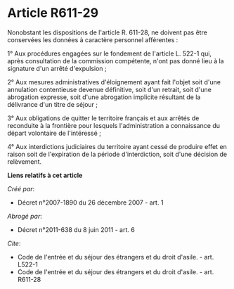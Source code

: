 # Article R611-29

Nonobstant les dispositions de l'article R. 611-28, ne doivent pas être conservées les données à caractère personnel
afférentes : 

1° Aux procédures engagées sur le fondement de l'article L. 522-1 qui, après consultation de la commission compétente, n'ont
pas donné lieu à la signature d'un arrêté d'expulsion ; 

2° Aux mesures administratives d'éloignement ayant fait l'objet soit d'une annulation contentieuse devenue définitive, soit
d'un retrait, soit d'une abrogation expresse, soit d'une abrogation implicite résultant de la délivrance d'un titre de
séjour ; 

3° Aux obligations de quitter le territoire français et aux arrêtés de reconduite à la frontière pour lesquels
l'administration a connaissance du départ volontaire de l'intéressé ; 

4° Aux interdictions judiciaires du territoire ayant cessé de produire effet en raison soit de l'expiration de la période
d'interdiction, soit d'une décision de relèvement.

**Liens relatifs à cet article**

_Créé par_:

  - Décret n°2007-1890 du 26 décembre 2007 - art. 1

_Abrogé par_:

  - Décret n°2011-638 du 8 juin 2011 - art. 6

_Cite_:

  - Code de l'entrée et du séjour des étrangers et du droit d'asile. - art. L522-1
  - Code de l'entrée et du séjour des étrangers et du droit d'asile. - art. R611-28
